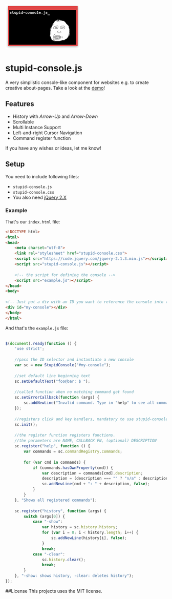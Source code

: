 ![](stupidconsole.png)

# stupid-console.js
A very simplistic console-like component for websites e.g. to create creative about-pages. Take a look at the [demo](http://phisherman.github.io/stupid-console.js/)!

## Features
- History with *Arrow-Up* and *Arrow-Down*
- Scrollable
- Multi Instance Support
- Left-and-right Cursor Navigation
- Command register function

If you have any wishes or ideas, let me know!

## Setup
You need to include following files:
- `stupid-console.js`
- `stupid-console.css`
- You also need [jQuery 2.X](https://jquery.com/download/)


### Example
That's our `index.html` file:
```html
<!DOCTYPE html>
<html>
<head>
    <meta charset="utf-8">
    <link rel="stylesheet" href="stupid-console.css">
    <script src="https://code.jquery.com/jquery-2.1.3.min.js"></script>
    <script src="stupid-console.js"></script>
    
    <!-- the script for defining the console -->
    <script src="example.js"></script>
</head>
<body>

<!-- Just put a div with an ID you want to reference the console into the body -->
<div id="my-console"></div>
</body>
</html>
```

And that's the `example.js` file:
```js

$(document).ready(function () {
    'use strict';

    //pass the ID selector and instantiate a new console
    var sc = new StupidConsole("#my-console");
    
    //set default line beginning text
    sc.setDefaultText("foo@bar: $ ");
    
    //called function when no matching command got found
    sc.setErrorCallback(function (args) {
        sc.addNewLine("Invalid command. Type in "help" to see all commands.");
    });
    
    //registers click and key handlers, mandatory to use stupid-console.js!
    sc.init();

    //the register function registers functions.
    //the parameters are NAME, CALLBACK FN, (optional) DESCRIPTION
    sc.register("help", function () {
        var commands = sc.commandRegistry.commands;

        for (var cmd in commands) {
            if (commands.hasOwnProperty(cmd)) {
                var description = commands[cmd].description;
                description = (description === "" ? "n/a" : description);
                sc.addNewLine(cmd + ": " + description, false);
            }
        }
    }, "Shows all registered commands");
    
    sc.register("history", function (args) {
        switch (args[0]) {
            case "-show":
                var history = sc.history.history;
                for (var i = 0; i < history.length; i++) {
                    sc.addNewLine(history[i], false);
                }
                break;
            case "-clear":
                sc.history.clear();
                break;
        }
    }, "-show: shows history, -clear: deletes history");
});

```

##License
This projects uses the MIT license.
